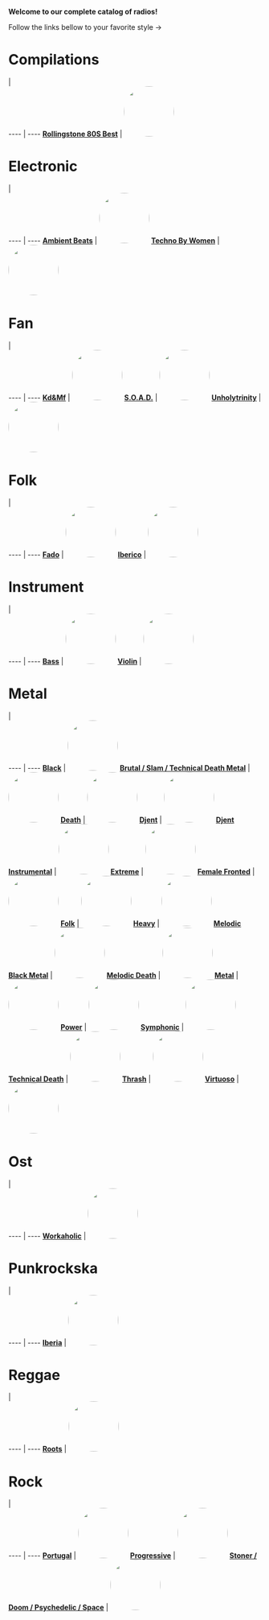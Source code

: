 
<style>
figure {
  border: 0px #cccccc solid;
  padding: 4px;
  margin: auto;
  align: center;
}
</style>
**Welcome to our complete catalog of radios!**

Follow the links bellow to your favorite style ->

# Compilations

  |  
 ---- | ---- 
[**Rollingstone 80S Best**](https://radioninjapirata.github.io/radio_rollingbest80s.html) | <a href="https://radioninjapirata.github.io/radio_rollingbest80s.html" target="_blank"><img src="https://mosaic.scdn.co/640/ab67616d0000b27327f61821bfc093f9f59acb48ab67616d0000b27346e859872ed30a898160aeb2ab67616d0000b27355edae0d1a09c0f90351a0a7ab67616d0000b273c08d7a95ee38932cadaaf044" height="100" width="auto" style="border-radius:50%"></a>

# Electronic

  |  
 ---- | ---- 
[**Ambient Beats**](https://radioninjapirata.github.io/radio_ambbeat.html) | <a href="https://radioninjapirata.github.io/radio_ambbeat.html" target="_blank"><img src="https://mosaic.scdn.co/640/ab67616d0000b2736ce6bb858321ae9bbd66d7a2ab67616d0000b273a13b20827b35a14a32485987ab67616d0000b273c6cea2fe1bfada8732a27851ab67616d0000b273f30efc35d8e7a77018f61245" height="100" width="auto" style="border-radius:50%"></a>
[**Techno By Women**](https://radioninjapirata.github.io/radio_technowomen.html) | <a href="https://radioninjapirata.github.io/radio_technowomen.html" target="_blank"><img src="https://mosaic.scdn.co/640/ab67616d0000b2731d06b2870b02886da0d87c8eab67616d0000b2732a99d02cf9def673fdd51a1dab67616d0000b27385547352ca6cc99e9511789cab67616d0000b2738962698abebd2161d8e5d649" height="100" width="auto" style="border-radius:50%"></a>

# Fan

  |  
 ---- | ---- 
[**Kd&Mf**](https://radioninjapirata.github.io/radio_fan_KDMF.html) | <a href="https://radioninjapirata.github.io/radio_fan_KDMF.html" target="_blank"><img src="https://mosaic.scdn.co/640/ab67616d0000b27312c4830470a31f3b3977fd7dab67616d0000b273696088e8543ccfd346bf278fab67616d0000b273ad6c7d34ba01375637f060b4ab67616d0000b273be1ae534a1aa21ec5407acda" height="100" width="auto" style="border-radius:50%"></a>
[**S.O.A.D.**](https://radioninjapirata.github.io/radio_soad.html) | <a href="https://radioninjapirata.github.io/radio_soad.html" target="_blank"><img src="https://mosaic.scdn.co/640/ab67616d0000b27330d45198d0c9e8841f9a9578ab67616d0000b273401dd486dc6d75239968ef86ab67616d0000b273a2982eadad9b21912ed6c2e8ab67616d0000b273ba00e990d1520a4cde41ce0c" height="100" width="auto" style="border-radius:50%"></a>
[**Unholytrinity**](https://radioninjapirata.github.io/radio_unholytrinity.html) | <a href="https://radioninjapirata.github.io/radio_unholytrinity.html" target="_blank"><img src="https://mosaic.scdn.co/640/ab67616d0000b27322f1b6c28ce5735646b2e569ab67616d0000b27338c887bd27fd908019a04dc3ab67616d0000b2734f7e152e7581f7c87327c8c5ab67616d0000b273a36b68d9d48d56af940cf903" height="100" width="auto" style="border-radius:50%"></a>

# Folk

  |  
 ---- | ---- 
[**Fado**](https://radioninjapirata.github.io/radio_fado.html) | <a href="https://radioninjapirata.github.io/radio_fado.html" target="_blank"><img src="https://mosaic.scdn.co/640/ab67616d0000b2735c1168a229ebb45b725fcdb1ab67616d0000b2735c28f0a180d2013d80edba30ab67616d0000b273f18bde9d9751ebfdbb4bbd62ab67616d0000b273ffa9afb954c9a1a5cecbdf62" height="100" width="auto" style="border-radius:50%"></a>
[**Iberico**](https://radioninjapirata.github.io/radio_folkiberico.html) | <a href="https://radioninjapirata.github.io/radio_folkiberico.html" target="_blank"><img src="https://mosaic.scdn.co/640/ab67616d0000b27350ae539c803f4132168e65feab67616d0000b2738fdf3361f8c613a002292352ab67616d0000b273ae03268fc196e1c196db608eab67616d0000b273d0226c73bfec94f0516f6dad" height="100" width="auto" style="border-radius:50%"></a>

# Instrument

  |  
 ---- | ---- 
[**Bass**](https://radioninjapirata.github.io/radio_bassists.html) | <a href="https://radioninjapirata.github.io/radio_bassists.html" target="_blank"><img src="https://mosaic.scdn.co/640/ab67616d0000b27344dbe0f3894091313e268303ab67616d0000b27347726b83ef75786c89b74204ab67616d0000b273896e3102f6ae3798b8f6b53eab67616d0000b273e34441b126603761bcaa207a" height="100" width="auto" style="border-radius:50%"></a>
[**Violin**](https://radioninjapirata.github.io/radio_violin.html) | <a href="https://radioninjapirata.github.io/radio_violin.html" target="_blank"><img src="https://mosaic.scdn.co/640/ab67616d0000b273350340a9fe250ab34d867e1dab67616d0000b2739df0d84f7735dfde8fefb705ab67616d0000b273a11dbeb1ee309ea950713fb5ab67616d0000b273dc5828f1a258fae4843871e6" height="100" width="auto" style="border-radius:50%"></a>

# Metal

  |  
 ---- | ---- 
[**Black**](https://radioninjapirata.github.io/radio_blackmetal.html) | <a href="https://radioninjapirata.github.io/radio_blackmetal.html" target="_blank"><img src="https://mosaic.scdn.co/640/ab67616d0000b2731c1f510f339019cd34278745ab67616d0000b273a97c5854b201ddc5808ea753ab67616d0000b273ad69f2bfa78d05c13f90e3a2ab67616d0000b273bb38c76138b0a3708d3e6089" height="100" width="auto" style="border-radius:50%"></a>
[**Brutal / Slam / Technical Death Metal**](https://radioninjapirata.github.io/radio_brutaldeathmetal.html) | <a href="https://radioninjapirata.github.io/radio_brutaldeathmetal.html" target="_blank"><img src="https://mosaic.scdn.co/640/ab67616d0000b27302feb7306e5877c5666bea3dab67616d0000b27312ae6ffad89c22a3c5e82612ab67616d0000b2731edbd1c92e1fa7b5ea5f0be8ab67616d0000b273f0a23f397dfb5adb8e1f18c8" height="100" width="auto" style="border-radius:50%"></a>
[**Death**](https://radioninjapirata.github.io/radio_deathmetal.html) | <a href="https://radioninjapirata.github.io/radio_deathmetal.html" target="_blank"><img src="https://mosaic.scdn.co/640/ab67616d0000b27313d3441fbfe0d5136d7e4203ab67616d0000b2731511741590606e65805a2050ab67616d0000b27342657264e137d2c5a0979b08ab67616d0000b273ff6dee78ea35fe4c24ea34c9" height="100" width="auto" style="border-radius:50%"></a>
[**Djent**](https://radioninjapirata.github.io/radio_djent.html) | <a href="https://radioninjapirata.github.io/radio_djent.html" target="_blank"><img src="https://mosaic.scdn.co/640/ab67616d0000b2731f5640ca9dd0a88e0eeff2ddab67616d0000b273b784be1b1a40573f9e713864ab67616d0000b273eb32ce860accb72ef1c1278eab67616d0000b273f6b012f647af862b577aff06" height="100" width="auto" style="border-radius:50%"></a>
[**Djent Instrumental**](https://radioninjapirata.github.io/radio_instrumentaldjent.html) | <a href="https://radioninjapirata.github.io/radio_instrumentaldjent.html" target="_blank"><img src="https://mosaic.scdn.co/640/ab67616d0000b2730f4082062ff3beb984e60c55ab67616d0000b27342d07686c4aa1898c5d11a69ab67616d0000b2735d12d63f6c92d2dd3620b303ab67616d0000b273a5a49ab3fd0875948e5ec41e" height="100" width="auto" style="border-radius:50%"></a>
[**Extreme**](https://radioninjapirata.github.io/radio_extrememetal.html) | <a href="https://radioninjapirata.github.io/radio_extrememetal.html" target="_blank"><img src="https://mosaic.scdn.co/640/ab67616d0000b2733114abaa9b19d7aa47ce6558ab67616d0000b27333eaca911fed47d4ff34522fab67616d0000b2735b05efadab3e833287cae01cab67616d0000b2735d628991865f36c1020ab9fb" height="100" width="auto" style="border-radius:50%"></a>
[**Female Fronted**](https://radioninjapirata.github.io/radio_femalefrontedmetal.html) | <a href="https://radioninjapirata.github.io/radio_femalefrontedmetal.html" target="_blank"><img src="https://mosaic.scdn.co/640/ab67616d0000b273430b1167d6e83ab844059db0ab67616d0000b27370cfd10186ce1e82d597c87bab67616d0000b27389430f006f2e40483439670cab67616d0000b273d42d91399f7ffb5178da16b1" height="100" width="auto" style="border-radius:50%"></a>
[**Folk**](https://radioninjapirata.github.io/radio_folkmetal.html) | <a href="https://radioninjapirata.github.io/radio_folkmetal.html" target="_blank"><img src="https://mosaic.scdn.co/640/ab67616d0000b27335ee721fba6cf073f64d2a82ab67616d0000b2735c3a92b018dc9737fddb9c9eab67616d0000b273628a28759911c60f8ac5f493ab67616d0000b273fefc2490b47310442cfdd135" height="100" width="auto" style="border-radius:50%"></a>
[**Heavy**](https://radioninjapirata.github.io/radio_heavymetal.html) | <a href="https://radioninjapirata.github.io/radio_heavymetal.html" target="_blank"><img src="https://mosaic.scdn.co/640/ab67616d0000b27337d6c7256ef1dbb3c57a9480ab67616d0000b2734a235feb64bcb5aa520a095cab67616d0000b27353274dcee0156e66815b5fd9ab67616d0000b273a7cf5d787119f894795ec00f" height="100" width="auto" style="border-radius:50%"></a>
[**Melodic Black Metal**](https://radioninjapirata.github.io/radio_melodicblackmetal.html) | <a href="https://radioninjapirata.github.io/radio_melodicblackmetal.html" target="_blank"><img src="https://mosaic.scdn.co/640/ab67616d0000b2735d628991865f36c1020ab9fbab67616d0000b27375d86700083d6ddfd34bf390ab67616d0000b2738304d885f8f164b19b303845ab67616d0000b273e259036f58f6653acb448124" height="100" width="auto" style="border-radius:50%"></a>
[**Melodic Death**](https://radioninjapirata.github.io/radio_melodicdeathmetal.html) | <a href="https://radioninjapirata.github.io/radio_melodicdeathmetal.html" target="_blank"><img src="https://mosaic.scdn.co/640/ab67616d0000b273122513d73dc3659c8b6626f1ab67616d0000b273b26c217d59b96064b8eefbc1ab67616d0000b273c2bd08e2f8d05aee51d64ce9ab67616d0000b273ed5705855c2873ef6785aa1a" height="100" width="auto" style="border-radius:50%"></a>
[**Metal**](https://radioninjapirata.github.io/radio_metal.html) | <a href="https://radioninjapirata.github.io/radio_metal.html" target="_blank"><img src="https://mosaic.scdn.co/640/ab67616d0000b27335001a591bcdfa8c3a12e566ab67616d0000b2733cc74c65188783345813db73ab67616d0000b27375b9abc985d21472e3ad5482ab67616d0000b27395dcac4d46153f995a5d2f40" height="100" width="auto" style="border-radius:50%"></a>
[**Power**](https://radioninjapirata.github.io/radio_powermetal.html) | <a href="https://radioninjapirata.github.io/radio_powermetal.html" target="_blank"><img src="https://mosaic.scdn.co/640/ab67616d0000b27347054eab49e25495ea30c6c0ab67616d0000b27361facd99ff23c36c6795c4e4ab67616d0000b273b2b3dc4550e94bb8d63154e0ab67616d0000b273f5f7ec58b558278af1058cc4" height="100" width="auto" style="border-radius:50%"></a>
[**Symphonic**](https://radioninjapirata.github.io/radio_symphonicmetal.html) | <a href="https://radioninjapirata.github.io/radio_symphonicmetal.html" target="_blank"><img src="https://mosaic.scdn.co/640/ab67616d0000b273a084f750249adfcda75cae28ab67616d0000b273a9910c91dfc74f2f30481928ab67616d0000b273b13f75b74ac26c6cc2d41c34ab67616d0000b273d89aea62e3a138a3584acec9" height="100" width="auto" style="border-radius:50%"></a>
[**Technical Death**](https://radioninjapirata.github.io/radio_technicaldeathmetal.html) | <a href="https://radioninjapirata.github.io/radio_technicaldeathmetal.html" target="_blank"><img src="https://mosaic.scdn.co/640/ab67616d0000b2735f519d6175480a5d72457dfdab67616d0000b2739bd80d73216b9527fa416116ab67616d0000b273bd49fa8d9b9acaa0ad8b5fc6ab67616d0000b273d42d91399f7ffb5178da16b1" height="100" width="auto" style="border-radius:50%"></a>
[**Thrash**](https://radioninjapirata.github.io/radio_thrashmetal.html) | <a href="https://radioninjapirata.github.io/radio_thrashmetal.html" target="_blank"><img src="https://mosaic.scdn.co/640/ab67616d0000b273286298fb5a763ab0c6262d24ab67616d0000b273346da6fc993000c900606120ab67616d0000b273c8078dc51f2c7025b0cac84fab67616d0000b273cdc7c44d7c603d43eab74e51" height="100" width="auto" style="border-radius:50%"></a>
[**Virtuoso**](https://radioninjapirata.github.io/radio_guitarvirtuoso.html) | <a href="https://radioninjapirata.github.io/radio_guitarvirtuoso.html" target="_blank"><img src="https://mosaic.scdn.co/640/ab67616d0000b27303fb8fb0d13e3c234f47f824ab67616d0000b2730a6f0a8862decc3d4e50ba90ab67616d0000b2738efc124528f35a14d52c628eab67616d0000b273c83b33e146dff88688b3f232" height="100" width="auto" style="border-radius:50%"></a>

# Ost

  |  
 ---- | ---- 
[**Workaholic**](https://radioninjapirata.github.io/radio_ostworkaholic.html) | <a href="https://radioninjapirata.github.io/radio_ostworkaholic.html" target="_blank"><img src="https://mosaic.scdn.co/640/ab67616d0000b2735d949f945626c1ae039016dbab67616d0000b2736bcd453c83fac78b669db1abab67616d0000b273c65099238b6890773aa8cb41ab67616d0000b273e04fd7c4d7b84c6dba42f5c1" height="100" width="auto" style="border-radius:50%"></a>

# Punkrockska

  |  
 ---- | ---- 
[**Iberia**](https://radioninjapirata.github.io/radio_iberianpunkrock.html) | <a href="https://radioninjapirata.github.io/radio_iberianpunkrock.html" target="_blank"><img src="https://mosaic.scdn.co/640/ab67616d0000b27304b62c813ad6e59d540ebe2bab67616d0000b2733a0b9a4ba926ffb92d1d85f2ab67616d0000b27378e41e92eca2e91438329ad7ab67616d0000b273a1e5a31044d96229864a83c4" height="100" width="auto" style="border-radius:50%"></a>

# Reggae

  |  
 ---- | ---- 
[**Roots**](https://radioninjapirata.github.io/radio_reggaeroots.html) | <a href="https://radioninjapirata.github.io/radio_reggaeroots.html" target="_blank"><img src="https://mosaic.scdn.co/640/2f6db9fd9319c6d8e30ed034fd7a8f19fc41c65fab67616d0000b2735fe2aeadc3915d0a32f0368cab67616d0000b2737e0b5fe0454234229e52a491ab67616d0000b2738c84add53717c2496d27e4cb" height="100" width="auto" style="border-radius:50%"></a>

# Rock

  |  
 ---- | ---- 
[**Portugal**](https://radioninjapirata.github.io/radio_rockportugues.html) | <a href="https://radioninjapirata.github.io/radio_rockportugues.html" target="_blank"><img src="https://mosaic.scdn.co/640/ab67616d0000b27312a5effd78bb9364de567b08ab67616d0000b273426a4e6b3dec15a9f7306f41ab67616d0000b2735210b6ee16251fc944891dd6ab67616d0000b27390cee970514233084708a46a" height="100" width="auto" style="border-radius:50%"></a>
[**Progressive**](https://radioninjapirata.github.io/radio_progrock.html) | <a href="https://radioninjapirata.github.io/radio_progrock.html" target="_blank"><img src="https://mosaic.scdn.co/640/ab67616d0000b273196797f6a57c9259641da6c2ab67616d0000b2737695e46a94b24990faef5934ab67616d0000b273a1085dae0c9e7df6e7e6ee94ab67616d0000b273c9471f356b70030be06eec27" height="100" width="auto" style="border-radius:50%"></a>
[**Stoner / Doom / Psychedelic / Space**](https://radioninjapirata.github.io/radio_stonerrock.html) | <a href="https://radioninjapirata.github.io/radio_stonerrock.html" target="_blank"><img src="https://mosaic.scdn.co/640/ab67616d0000b2735b30f9c98ae51411a19128eeab67616d0000b273dbd9ddd6d43319728b1aeaddab67616d0000b273f363101c1611c443362a3fdbab67616d0000b273fd7244a7cbdab175d706fb5f" height="100" width="auto" style="border-radius:50%"></a>